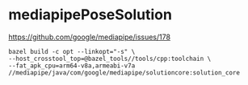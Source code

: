 # mediapipePoseSolution

https://github.com/google/mediapipe/issues/178

```
bazel build -c opt --linkopt="-s" \
--host_crosstool_top=@bazel_tools//tools/cpp:toolchain \
--fat_apk_cpu=arm64-v8a,armeabi-v7a //mediapipe/java/com/google/mediapipe/solutioncore:solution_core
```
